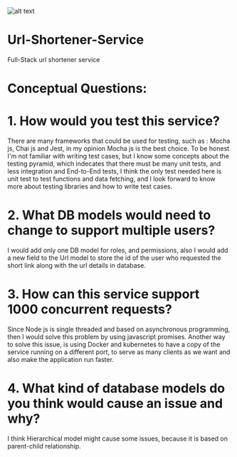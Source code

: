 ![alt text](https://drive.google.com/file/d/1TxwQteUT2rSzwaZLS3MkFHGoCeCZF-l2/view?usp=sharing)

# Url-Shortener-Service
Full-Stack url shortener service

# Conceptual Questions: 

# 1. How would you test this service? 
There are many frameworks that could be used for testing, such as : Mocha js, Chai js and Jest, in my opinion Mocha js is the best choice. To be honest I'm not familiar with writing test cases, but I know some concepts about the testing pyramid, which indecates that there must be many unit tests, and less integration and End-to-End tests, I think the only test needed here is unit test to test functions and data fetching, and I look forward to know more about testing libraries and how to write test cases. 

# 2. What DB models would need to change to support multiple users? 
I would add only one DB model for roles, and permissions, also I would add a new field to the Url model to store the id of the user who requested the short link along with the url details in database. 

# 3. How can this service support 1000 concurrent requests? 
Since Node js is single threaded and based on asynchronous programming, then I would solve this problem by using javascript promises. Another way to solve this issue, is using Docker and kubernetes to have a copy of the service running on a different port, to serve as many clients as we want and also make the application run faster. 

# 4. What kind of database models do you think would cause an issue and why? 
I think Hierarchical model might cause some issues, because it is based on parent-child relationship.
